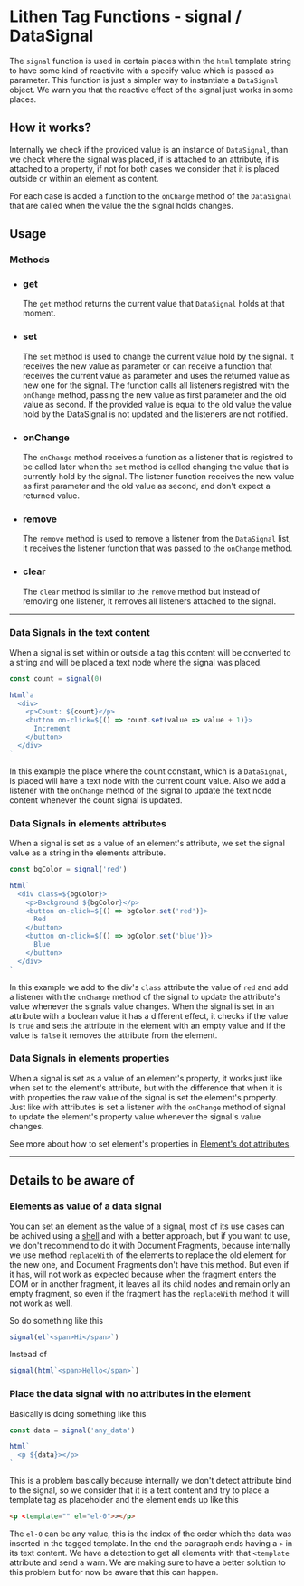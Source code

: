 # Lithen Tag Functions - signal / DataSignal

The `signal` function is used in certain places within the `html` template string to have some
kind of reactivite with a specify value which is passed as parameter. This function is just a
simpler way to instantiate a `DataSignal` object. We warn you that the reactive effect of the
signal just works in some places.

## How it works?

Internally we check if the provided value is an instance of `DataSignal`, than we check where
the signal was placed, if is attached to an attribute, if is attached to a property, if not for
both cases we consider that it is placed outside or within an element as content.

For each case is added a function to the `onChange` method of the `DataSignal` that are called
when the value the the signal holds changes.

## Usage

### Methods

- ### get

  The `get` method returns the current value that `DataSignal` holds at that moment.

- ### set

  The `set` method is used to change the current value hold by the signal. It receives the new value
as parameter or can receive a function that receives the current value as parameter and uses the
returned value as new one for the signal. The function calls all listeners registred with the 
`onChange` method, passing the new value as first parameter and the old value as second. If the 
provided value is equal to the old value the value hold by the DataSignal is not updated and the 
listeners are not notified.

- ### onChange

  The `onChange` method receives a function as a listener that is registred to be called later when
the `set` method is called changing the value that is currently hold by the signal. The listener
function receives the new value as first parameter and the old value as second, and don't expect
a returned value.

- ### remove

  The `remove` method is used to remove a listener from the `DataSignal` list, it receives the 
  listener function that was passed to the `onChange` method.

- ### clear

  The `clear` method is similar to the `remove` method but instead of removing one listener, it removes all listeners attached to the signal.

---

### Data Signals in the text content

When a signal is set within or outside a tag this content will be converted to a string and will be
placed a text node where the signal was placed.

```ts
const count = signal(0)

html`a
  <div>
    <p>Count: ${count}</p>
    <button on-click=${() => count.set(value => value + 1)}>
      Increment
    </button>
  </div>
`
```

In this example the place where the count constant, which is a `DataSignal`, is placed will have a 
text node with the current count value. Also we add a listener with the `onChange` method of the 
signal to update the text node content whenever the count signal is updated.

### Data Signals in elements attributes

When a signal is set as a value of an element's attribute, we set the signal value as a string in
the elements attribute.

```ts
const bgColor = signal('red')

html`
  <div class=${bgColor}>
    <p>Background ${bgColor}</p>
    <button on-click=${() => bgColor.set('red')}>
      Red
    </button>
    <button on-click=${() => bgColor.set('blue')}>
      Blue
    </button>
  </div>
`
```

In this example we add to the div's `class` attribute the value of `red` and add a listener with the 
`onChange` method of the signal to update the attribute's value whenever the signals value changes.
When the signal is set in an attribute with a boolean value it has a different effect, it checks if
the value is `true` and sets the attribute in the element with an empty value and if the value is
`false` it removes the attribute from the element.

### Data Signals in elements properties

When a signal is set as a value of an element's property, it works just like when set to the 
element's attribute, but with the difference that when it is with properties the raw value of the
signal is set the element's property. Just like with attributes is set a listener with the `onChange`
method of signal to update the element's property value whenever the signal's value changes.

See more about how to set element's properties in [Element's dot attributes](./html.md#elements-dot-attributes).

---

## Details to be aware of

### Elements as value of a data signal

You can set an element as the value of a signal, most of its use cases can be achived using a 
[shell](./lithen-shell.md) and with a better approach, but if you want to use, we don't 
recommend to do it with Document Fragments, because internally we use method `replaceWith` of the 
elements to replace the old element for the new one, and Document Fragments don't have this method. 
But even if it has, will not work as expected because when the fragment enters the DOM or in another 
fragment, it leaves all its child nodes and remain only an empty fragment, so even if the fragment 
has the `replaceWith` method it will not work as well.

So do something like this
```ts
signal(el`<span>Hi</span>`)
```
Instead of
```ts
signal(html`<span>Hello</span>`)
```

### Place the data signal with no attributes in the element

Basically is doing something like this

```ts
const data = signal('any_data')

html`
  <p ${data}></p>
`
```

This is a problem basically because internally we don't detect attribute bind to the signal, so we
consider that it is a text content and try to place a template tag as placeholder and the element
ends up like this

```html
<p <template="" el="el-0">></p>
```

The `el-0` can be any value, this is the index of the order which the data was inserted in the tagged
template. In the end the paragraph ends having a `>` in its text content. We have a detection to
get all elements with that `<template` attribute and send a warn. We are making sure to have a better
solution to this problem but for now be aware that this can happen.
